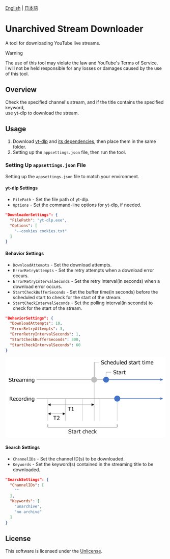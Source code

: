 [English](README.md) | [日本語](README.ja.md)

# Unarchived Stream Downloader

A tool for downloading YouTube live streams.

> [!WARNING]
> The use of this tool may violate the law and YouTube's Terms of Service.  
> I will not be held responsible for any losses or damages caused by the use of this tool.

## Overview

Check the specified channel's stream, and if the title contains the specified keyword,  
use yt-dlp to download the stream.

## Usage

1. Download [yt-dlp](https://github.com/yt-dlp/yt-dlp) and [its dependencies](https://github.com/yt-dlp/FFmpeg-Builds), then place them in the same folder.
2. Setting up the `appsettings.json` file, then run the tool.

### Setting Up `appsettings.json` File

Setting up the `appsettings.json` file to match your environment.

#### yt-dlp Settings

- `FilePath` - Set the file path of yt-dlp.
- `Options` - Set the command-line options for yt-dlp, if needed.

```json
"DownloaderSettings": {
  "FilePath": "yt-dlp.exe",
  "Options": [
    "--cookies cookies.txt"
  ]
}
```

#### Behavior Settings

- `DownloadAttempts` - Set the download attempts.
- `ErrorRetryAttempts` - Set the retry attempts when a download error occurs.
- `ErrorRetryIntervalSeconds` - Set the retry interval(in seconds) when a download error occurs.
- `StartCheckBufferSeconds` - Set the buffer time(in seconds) before the scheduled start to check for the start of the stream.
- `StartCheckIntervalSeconds` - Set the polling interval(in seconds) to check for the start of the stream.

```json
"BehaviorSettings": {
  "DownloadAttempts": 10,
  "ErrorRetryAttempts": 3,
  "ErrorRetryIntervalSeconds": 1,
  "StartCheckBufferSeconds": 300,
  "StartCheckIntervalSeconds": 60
}
```

![TimingChart](img/TimingChart_eng.png)

#### Search Settings

- `ChannelIDs` - Set the channel ID(s) to be downloaded.
- `Keywords` - Set the keyword(s) contained in the streaming title to be downloaded.

```json
"SearchSettings": {
  "ChannelIDs": [
    ""
  ],
  "Keywords": [
    "unarchive",
    "no archive"
  ]
}
```

## License

This software is licensed under the [Unlicense](LICENSE).
